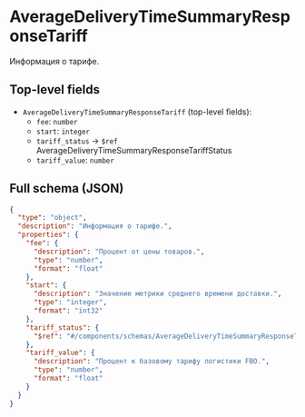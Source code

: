 # AverageDeliveryTimeSummaryResponseTariff

Информация о тарифе.

## Top-level fields
- `AverageDeliveryTimeSummaryResponseTariff` (top-level fields):
  - `fee`: `number`
  - `start`: `integer`
  - `tariff_status` → `$ref` AverageDeliveryTimeSummaryResponseTariffStatus
  - `tariff_value`: `number`

## Full schema (JSON)
```json
{
  "type": "object",
  "description": "Информация о тарифе.",
  "properties": {
    "fee": {
      "description": "Процент от цены товаров.",
      "type": "number",
      "format": "float"
    },
    "start": {
      "description": "Значение метрики среднего времени доставки.",
      "type": "integer",
      "format": "int32"
    },
    "tariff_status": {
      "$ref": "#/components/schemas/AverageDeliveryTimeSummaryResponseTariffStatus"
    },
    "tariff_value": {
      "description": "Процент к базовому тарифу логистики FBO.",
      "type": "number",
      "format": "float"
    }
  }
}
```
